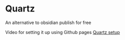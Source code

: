 # Quartz

An alternative to obsidian publish for free

Video for setting it up using Github pages
[Quartz setup](https://www.youtube.com/watch?v=6s6DT1yN4dw)
